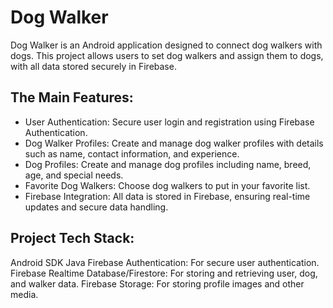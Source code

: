 # Dog Walker
Dog Walker is an Android application designed to connect dog walkers with dogs. This project allows users to set dog walkers and assign them to dogs, with all data stored securely in Firebase.

## The Main Features:
* User Authentication: Secure user login and registration using Firebase Authentication.
* Dog Walker Profiles: Create and manage dog walker profiles with details such as name, contact information, and experience.
* Dog Profiles: Create and manage dog profiles including name, breed, age, and special needs.
* Favorite Dog Walkers: Choose dog walkers to put in your favorite list.
* Firebase Integration: All data is stored in Firebase, ensuring real-time updates and secure data handling.

## Project Tech Stack:
Android SDK
Java
Firebase Authentication: For secure user authentication.
Firebase Realtime Database/Firestore: For storing and retrieving user, dog, and walker data.
Firebase Storage: For storing profile images and other media.

